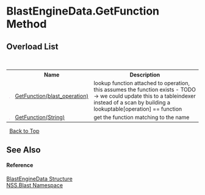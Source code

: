 # BlastEngineData.GetFunction Method 
 


## Overload List
&nbsp;<table><tr><th></th><th>Name</th><th>Description</th></tr><tr><td>![Public method](media/pubmethod.gif "Public method")</td><td><a href="48f1d3ae-c04d-2115-211a-2abc367d3b2f">GetFunction(blast_operation)</a></td><td>
lookup function attached to operation, this assumes the function exists - TODO -> we could update this to a tableindexer instead of a scan by building a lookuptable[operation] == function</td></tr><tr><td>![Public method](media/pubmethod.gif "Public method")</td><td><a href="5cfdad3b-425a-6148-9cb2-05f8495cd0f9">GetFunction(String)</a></td><td>
get the function matching to the name</td></tr></table>&nbsp;
<a href="#blastenginedata.getfunction-method">Back to Top</a>

## See Also


#### Reference
<a href="54e0839f-a7d2-83ae-b999-168019175d84">BlastEngineData Structure</a><br /><a href="88b55311-4a89-0894-e27a-e157e443c7f7">NSS.Blast Namespace</a><br />
